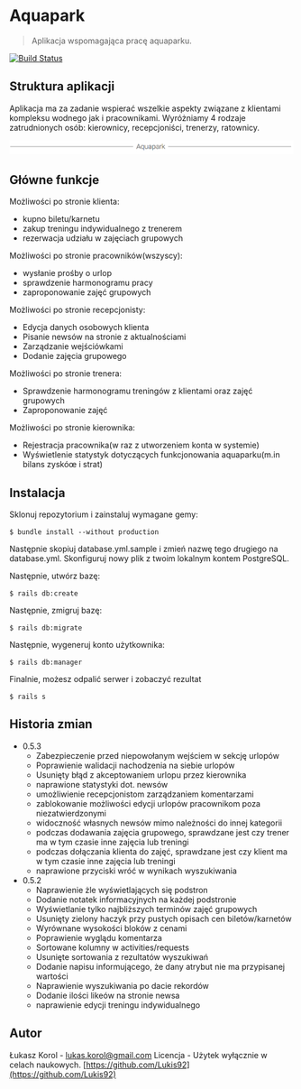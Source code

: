 # Aquapark
> Aplikacja wspomagająca pracę aquaparku.

[![Build Status][travis-image]][travis-url]

## Struktura aplikacji
Aplikacja ma za zadanie wspierać wszelkie aspekty związane z klientami kompleksu
wodnego jak i pracownikami. Wyróżniamy 4 rodzaje zatrudnionych osób: kierownicy,
recepcjoniści, trenerzy, ratownicy.

![](header.png)

## Główne funkcje

Możliwości po stronie klienta:
* kupno biletu/karnetu
* zakup treningu indywidualnego z trenerem
* rezerwacja udziału w zajęciach grupowych

Możliwości po stronie pracowników(wszyscy):
* wysłanie prośby o urlop
* sprawdzenie harmonogramu pracy
* zaproponowanie zajęć grupowych

Możliwości po stronie recepcjonisty:
* Edycja danych osobowych klienta
* Pisanie newsów na stronie z aktualnościami
* Zarządzanie wejściówkami
* Dodanie zajęcia grupowego

Możliwości po stronie trenera:
* Sprawdzenie harmonogramu treningów z klientami oraz zajęć grupowych
* Zaproponowanie zajęć

Możliwości po stronie kierownika:
* Rejestracja pracownika(w raz z utworzeniem konta w systemie)
* Wyświetlenie statystyk dotyczących funkcjonowania aquaparku(m.in bilans zyskóœ i strat)

## Instalacja
 Sklonuj repozytorium i zainstaluj wymagane gemy:
 ```
 $ bundle install --without production
 ```
 Następnie skopiuj database.yml.sample i zmień nazwę tego drugiego na database.yml.
 Skonfiguruj nowy plik z twoim lokalnym kontem PostgreSQL.

Następnie, utwórz bazę:

```
$ rails db:create
```

Następnie, zmigruj bazę:

```
$ rails db:migrate
```

Następnie, wygeneruj konto użytkownika:

```
$ rails db:manager
```

Finalnie, możesz odpalić serwer i zobaczyć rezultat

```
$ rails s
```

## Historia zmian
* 0.5.3
  * Zabezpieczenie przed niepowołanym wejściem w sekcję urlopów
  * Poprawienie walidacji nachodzenia na siebie urlopów
  * Usunięty błąd z akceptowaniem urlopu przez kierownika
  * naprawione statystyki dot. newsów
  * umożliwienie recepcjonistom zarządzaniem komentarzami
  * zablokowanie możliwości edycji urlopów pracownikom poza niezatwierdzonymi
  * widoczność własnych newsów mimo należności do innej kategorii
  * podczas dodawania zajęcia grupowego, sprawdzane jest czy trener ma w tym czasie inne zajęcia lub treningi
  * podczas dołączania klienta do zajęć, sprawdzane jest czy klient ma w tym czasie inne zajęcia lub treningi
  * naprawione przyciski wróć w wynikach wyszukiwania
* 0.5.2
  * Naprawienie żle wyświetlających się podstron
  * Dodanie notatek informacyjnych na każdej podstronie
  * Wyświetlanie tylko najbliższych terminów zajęć grupowych
  * Usunięty zielony haczyk przy pustych opisach cen biletów/karnetów
  * Wyrównane wysokości bloków z cenami
  * Poprawienie wyglądu komentarza
  * Sortowane kolumny w activities/requests
  * Usunięte sortowania z rezultatów wyszukiwań
  * Dodanie napisu informującego, że dany atrybut nie ma przypisanej wartości
  * Naprawienie wyszukiwania po dacie rekordów
  * Dodanie ilości likeów na stronie newsa
  * naprawienie edycji treningu indywidualnego

## Autor
Łukasz Korol - lukas.korol@gmail.com
Licencja - Użytek wyłącznie w celach naukowych.
[https://github.com/Lukis92](https://github.com/Lukis92)

[travis-image]: https://travis-ci.org/Lukis92/Aquapark.svg?branch=master
[travis-url]: https://travis-ci.org/Lukis92/Aquapark
